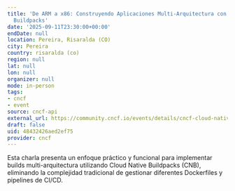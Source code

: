 ```yaml
---
title: 'De ARM a x86: Construyendo Aplicaciones Multi-Arquitectura con Cloud Native
  Buildpacks'
date: '2025-09-11T23:30:00+00:00'
endDate: null
location: Pereira, Risaralda (CO)
city: Pereira
country: risaralda (co)
region: null
lat: null
lon: null
organizer: null
mode: in-person
tags:
- cncf
- event
source: cncf-api
external_url: https://community.cncf.io/events/details/cncf-cloud-native-pereira-presents-de-arm-a-x86-construyendo-aplicaciones-multi-arquitectura-con-cloud-native-buildpacks/
draft: false
uid: 48432426aed2ef75
provider: cncf
---
```

Esta charla presenta un enfoque práctico y funcional para implementar builds multi-arquitectura utilizando Cloud Native Buildpacks (CNB), eliminando la complejidad tradicional de gestionar diferentes Dockerfiles y pipelines de CI/CD.
